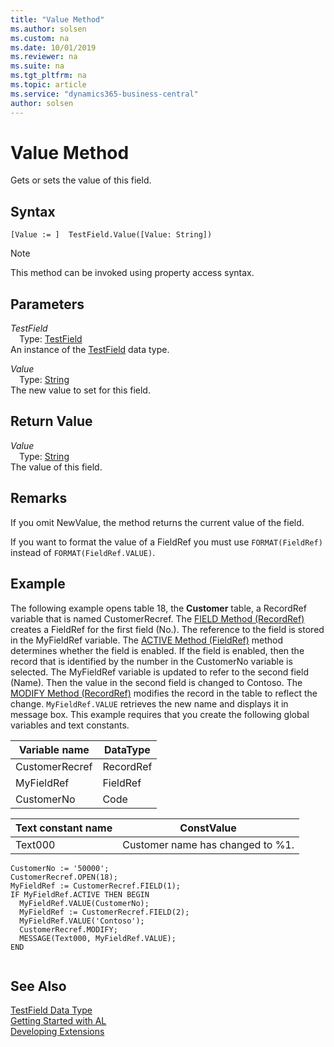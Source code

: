 ```yaml
---
title: "Value Method"
ms.author: solsen
ms.custom: na
ms.date: 10/01/2019
ms.reviewer: na
ms.suite: na
ms.tgt_pltfrm: na
ms.topic: article
ms.service: "dynamics365-business-central"
author: solsen
---
```

[//]: # (START>DO_NOT_EDIT)
[//]: # (IMPORTANT:Do not edit any of the content between here and the END>DO_NOT_EDIT.)
[//]: # (Any modifications should be made in the .xml files in the ModernDev repo.)
# Value Method
Gets or sets the value of this field.


## Syntax
```
[Value := ]  TestField.Value([Value: String])
```
> [!NOTE]  
> This method can be invoked using property access syntax.  
## Parameters
*TestField*  
&emsp;Type: [TestField](testfield-data-type.md)  
An instance of the [TestField](testfield-data-type.md) data type.  

*Value*  
&emsp;Type: [String](../string/string-data-type.md)  
The new value to set for this field.  


## Return Value
*Value*  
&emsp;Type: [String](../string/string-data-type.md)  
The value of this field.  


[//]: # (IMPORTANT: END>DO_NOT_EDIT)

## Remarks  
If you omit NewValue, the method returns the current value of the field.  
  
If you want to format the value of a FieldRef you must use `FORMAT(FieldRef)` instead of `FORMAT(FieldRef.VALUE)`.  


## Example  
 The following example opens table 18, the **Customer** table, a RecordRef variable that is named CustomerRecref. The [FIELD Method \(RecordRef\)](../recordref/recordref-field-method.md) creates a FieldRef for the first field \(No.\). The reference to the field is stored in the MyFieldRef variable. The [ACTIVE Method \(FieldRef\)](../fieldref/fieldref-active-method.md) method determines whether the field is enabled. If the field is enabled, then the record that is identified by the number in the CustomerNo variable is selected. The MyFieldRef variable is updated to refer to the second field \(Name\). Then the value in the second field is changed to Contoso. The [MODIFY Method \(RecordRef\)](../recordref/recordref-modify-method.md) modifies the record in the table to reflect the change. `MyFieldRef.VALUE` retrieves the new name and displays it in message box. This example requires that you create the following global variables and text constants.  
  
|Variable name|DataType|  
|-------------------|--------------|  
|CustomerRecref|RecordRef|  
|MyFieldRef|FieldRef|  
|CustomerNo|Code|  
  
|Text constant name|ConstValue|  
|------------------------|----------------|  
|Text000|Customer name has changed to %1.|  
  
```  
CustomerNo := '50000';  
CustomerRecref.OPEN(18);  
MyFieldRef := CustomerRecref.FIELD(1);  
IF MyFieldRef.ACTIVE THEN BEGIN  
  MyFieldRef.VALUE(CustomerNo);  
  MyFieldRef := CustomerRecref.FIELD(2);  
  MyFieldRef.VALUE('Contoso');  
  CustomerRecref.MODIFY;  
  MESSAGE(Text000, MyFieldRef.VALUE);  
END  
  
```  

## See Also
[TestField Data Type](testfield-data-type.md)  
[Getting Started with AL](../../devenv-get-started.md)  
[Developing Extensions](../../devenv-dev-overview.md)